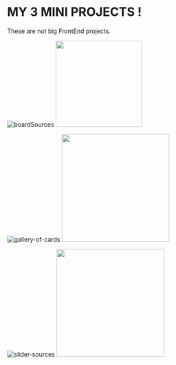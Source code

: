 # MY 3 MINI PROJECTS !

These are not big FrontEnd projects.


![boardSources](https://user-images.githubusercontent.com/70330757/212972718-5ad12a53-628d-4196-b2d0-20505bd9f584.png)
<a href="https://board-sources.netlify.app"><img src="https://www.nicepng.com/png/detail/274-2749960_click-here-now.png" width="200"></a>


![gallery-of-cards](https://user-images.githubusercontent.com/70330757/212975050-625e98b6-a1bc-4814-a6c0-844d348ca1f6.png)
<a href="https://gallery-of-cards.netlify.app"><img src="https://www.kindpng.com/picc/m/35-354538_click-here-png-hd-click-here-button-blue.png" width="250"></a>


![slider-sources](https://user-images.githubusercontent.com/70330757/212974084-ea671c63-2e2e-48ae-8a2e-d69440134f71.png)
<a href="https://slider-sources.netlify.app"><img src="https://www.kindpng.com/picc/m/164-1646119_gmail-hd-png-download.png" width="250"></a>